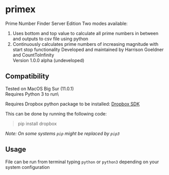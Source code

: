# primex
Prime Number Finder Server Edition
Two modes available:
1. Uses bottom and top value to calculate all prime numbers in between and outputs to csv file using python
2. Continuously calculates prime numbers of increasing magnitude with start stop functionality
Developed and maintained by Harrison Goeldner and CountToInfinity\
Version 1.0.0 alpha (undeveloped)

## Compatibility
Tested on MacOS Big Sur (11.0.1)\
Requires Python 3 to run\

Requires Dropbox python package to be installed: [Dropbox SDK](https://www.dropbox.com/developers/documentation/python)

This can be done by running the following code:

> pip install dropbox

*Note: On some systems `pip` might be replaced by `pip3`*

## Usage
File can be run from terminal typing `python` or `python3` depending on your system configuration
